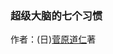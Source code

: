### **超级大脑的七个习惯**

作者：(日)[菅原道仁](http://218.76.60.134:8080/interlibSSO/goto/11/++9bwrs-q9bnl/Book/Search?keyword=????&searchType=AUTHOR&pinst=1ad691ca0000cc0bce&packageruid=25f933c3000bd6XXXX)著


